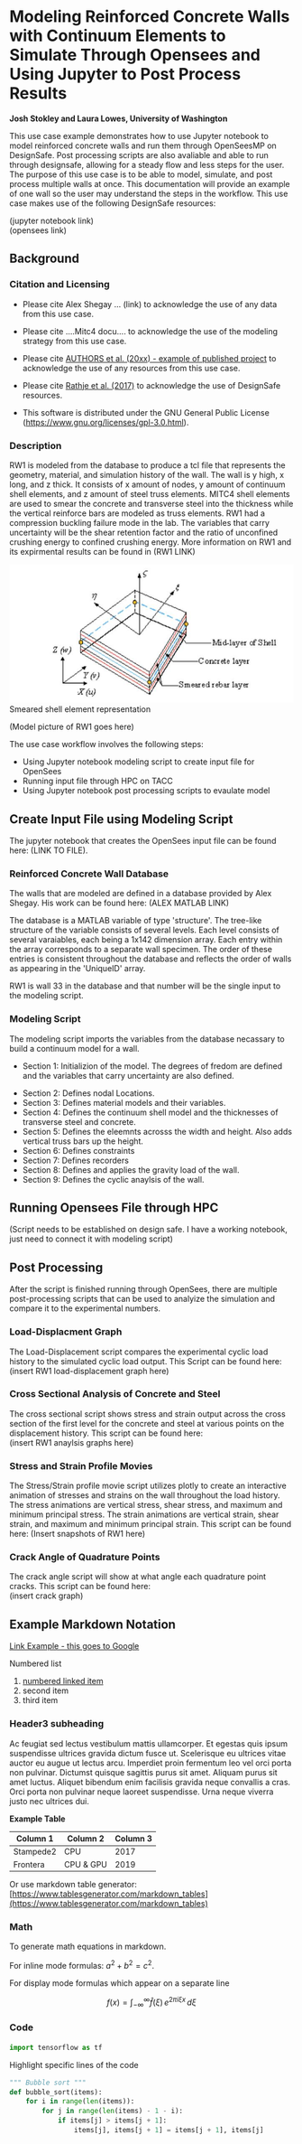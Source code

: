 # Modeling Reinforced Concrete Walls with Continuum Elements to Simulate Through Opensees and Using Jupyter to Post Process Results

**Josh Stokley and Laura Lowes, University of Washington**  

This use case example demonstrates how to use Jupyter notebook to model reinforced concrete walls and run them through OpenSeesMP on DesignSafe. 
Post processing scripts are also avaliable and able to run through designsafe, allowing for a steady flow and less steps for the user.  The purpose of this use case is to be able to model, simulate, and post process multiple walls at once.  This documentation will provide an example of one wall so the user may understand the steps in the workflow.  This use case makes use of the following DesignSafe resources:

(jupyter notebook link)  
(opensees link)  

<!--- this is a comment --->  
<!--- this is a comment --->  
<!--- this is a comment --->  
<!--- this is a comment --->  
<!--- this is a comment --->  



## Background 

### Citation and Licensing

* Please cite Alex Shegay ... (link) to acknowledge the use of any data from this use case.

* Please cite ....Mitc4 docu.... to acknowledge the use of the modeling strategy from this use case.

* Please cite [AUTHORS et al. (20xx) - example of published project](https://doi.org/10.17603/ds2-3zdj-493) to acknowledge the use of any resources from this use case.

* Please cite [Rathje et al. (2017)](https://doi.org/10.1061/(ASCE)NH.1527-6996.0000246) to acknowledge the use of DesignSafe resources.  

* This software is distributed under the GNU General Public License (https://www.gnu.org/licenses/gpl-3.0.html).  

### Description 

RW1 is modeled  from the database to produce a tcl file that represents the geometry, material, and simulation history of the wall. The wall is y high, x long, and z thick. It consists of x amount of nodes, y amount of continuum shell elements, and z amount of steel truss elements. MITC4 shell elements are used to smear the concrete and transverse steel into the thickness while the vertical reinforce bars are modeled as truss elements. RW1 had a compression buckling failure mode in the lab. The variables that carry uncertainty will be the shear retention factor and the ratio of unconfined crushing energy to confined crushing energy. More information on RW1 and its expirmental results can be found in (RW1 LINK)

![SchematicView](img/ShellEle.JPG)  
Smeared shell element representation  

(Model picture of RW1 goes here)  

The use case workflow involves the following steps:

* Using Jupyter notebook modeling script to create input file for OpenSees
* Running input file through HPC on TACC
* Using Jupyter notebook post processing scripts to evaulate model


## Create Input File using Modeling Script

The jupyter notebook that creates the OpenSees input file can be found here: (LINK TO FILE).

### Reinforced Concrete Wall Database

The walls that are modeled are defined in a database provided by Alex Shegay.  His work can be found here: (ALEX MATLAB LINK)  

The database is a MATLAB variable of type 'structure'. The tree-like structure of the variable consists of several levels. Each level consists of several varaiables, each being a 1x142 dimension array. Each entry within the array corresponds to a separate wall specimen. The order of these entries is consistent throughout the database and reflects the order of walls as appearing in the 'UniqueID' array.  

RW1 is wall 33 in the database and that number will be the single input to the modeling script.



### Modeling Script 

The modeling script imports the variables from the database necassary to build a continuum model for a wall.  
* Section 1: Initializion of the model. The degrees of fredom are defined and the variables that carry uncertainty are also defined.  
<!--- for each section I will have a side by side comaparison of code to RW1 tcl file---> 
* Section 2: Defines nodal Locations.
* Section 3: Defines material models and their variables.
* Section 4: Defines the continuum shell model and the thicknesses of transverse steel and concrete.
* Section 5: Defines the eleemnts acrosss the width and height. Also adds vertical truss bars up the height.
* Section 6: Defines constraints
* Section 7: Defines recorders
* Section 8: Defines and applies the gravity load of the wall.
* Section 9: Defines the cyclic anaylsis of the wall.


## Running Opensees File through HPC

(Script needs to be established on design safe. I have a working notebook, just need to connect it with modeling script)


## Post Processing

After the script is finished running through OpenSees, there are multiple post-processing scripts that can be used to analyize the simulation and compare it to the experimental numbers.

### Load-Displacment Graph

The Load-Displacement script compares the experimental cyclic load history to the simulated cyclic load output. This Script can be found here:  
(insert RW1 load-displacement graph here)

### Cross Sectional Analysis of Concrete and Steel

The cross sectional script shows stress and strain output across the cross section of the first level for the concrete and steel at various points on the displacement history. This script can be found here:  
(insert RW1 anaylsis graphs here)

### Stress and Strain Profile Movies

The Stress/Strain profile movie script utilizes plotly to create an interactive animation of stresses and strains on the wall throughout the load history. The stress animations are vertical stress, shear stress, and maximum and minimum principal stress. The strain animations are vertical strain, shear strain, and maximum and minimum principal strain. This script can be found here:
(Insert snapshots of RW1 here)

### Crack Angle of Quadrature Points

The crack angle script will show at what angle each quadrature point cracks. This script can be found here:  
(insert crack graph)







## Example Markdown Notation  

[Link Example - this goes to Google](https://www.google.com)

Numbered list 

1. [numbered linked item](https://maps.google.com)
2. second item
3. third item

### Header3 subheading

Ac feugiat sed lectus vestibulum mattis ullamcorper. Et egestas quis ipsum suspendisse ultrices gravida dictum fusce ut. Scelerisque eu ultrices vitae auctor eu augue ut lectus arcu.  Imperdiet proin fermentum leo vel orci porta non pulvinar. Dictumst quisque sagittis purus sit amet. Aliquam purus sit amet luctus. Aliquet bibendum enim facilisis gravida neque convallis a cras. Orci porta non pulvinar neque laoreet suspendisse. Urna neque viverra justo nec ultrices dui.

**Example Table**

| Column 1 | Column 2 | Column 3 |
|----------|----------|----------|
| Stampede2| CPU      | 2017     |     
| Frontera | CPU & GPU| 2019     |     

Or use markdown table generator: [https://www.tablesgenerator.com/markdown_tables](https://www.tablesgenerator.com/markdown_tables)


### Math

To generate math equations in markdown.

For inline mode formulas: $`a^2+b^2=c^2`$.

For display mode formulas which appear on a separate line
```math
f(x) = \int_{-\infty}^\infty
\hat f(\xi)\,e^{2 \pi i \xi x}
\,d\xi
```

### Code

``` python
import tensorflow as tf
```

Highlight specific lines of the code

``` python hl_lines="3 4"
""" Bubble sort """
def bubble_sort(items):
    for i in range(len(items)):
        for j in range(len(items) - 1 - i):
            if items[j] > items[j + 1]:
                items[j], items[j + 1] = items[j + 1], items[j]
```
